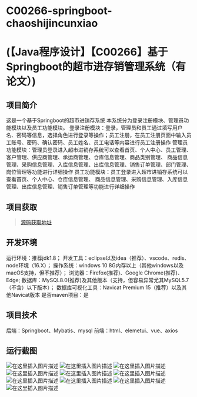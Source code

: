 # C00266-springboot-chaoshijincunxiao
# (【Java程序设计】【C00266】基于Springboot的超市进存销管理系统（有论文）)
## 项目简介


这是一个基于Springboot的超市进销存系统
本系统分为登录注册模块、管理员功能模块以及员工功能模块。
登录注册模块：登录，管理员和员工通过填写用户名、密码等信息，选择角色进行登录等操作；员工注册，在员工注册页面中输入员工账号、密码、确认密码、员工姓名、员工电话等内容进行员工注册操作
管理员功能模块：管理员登录进入超市进销存系统可以查看首页、个人中心、员工管理、客户管理、供应商管理、承运商管理、仓库信息管理、商品类别管理、 商品信息管理、采购信息管理、入库信息管理、出库信息管理、销售订单管理、部门管理、岗位管理等功能进行详细操作
员工功能模块：员工登录进入超市进销存系统可以查看首页、个人中心、仓库信息管理、 商品信息管理、采购信息管理、入库信息管理、出库信息管理、销售订单管理等功能进行详细操作





## 项目获取
> [源码获取地址](http://www.manoncode.cn/details?id=266)

 
## 开发环境

运行环境：推荐jdk1.8；
开发工具：eclipse以及idea（推荐）、vscode、redis、node环境（16.X）；
操作系统：windows 10 8G内存以上（其他windows以及macOS支持，但不推荐）；
浏览器：Firefox(推荐)、Google Chrome(推荐)、Edge;
数据库：MySQL8.0(推荐)及其他版本（支持，但容易异常尤其MySQL5.7（不含）以下版本）；
数据库可视化工具：Navicat Premium 15（推荐）以及其他Navicat版本
是否maven项目：是

## 项目技术
 
后端：Springboot、Mybatis、mysql
前端：html、elemetui、vue、axios


## 运行截图
![在这里插入图片描述](https://img-blog.csdnimg.cn/direct/0e2850ce7ca04f8a90bf8b11d6625a13.png#pic_center)
![在这里插入图片描述](https://img-blog.csdnimg.cn/direct/a77141d7bdbd491a94278effa7ed79d9.png#pic_center)
![在这里插入图片描述](https://img-blog.csdnimg.cn/direct/3b621578b18a4ed9bcdce62e6e77f655.png#pic_center)
![在这里插入图片描述](https://img-blog.csdnimg.cn/direct/1c57e92c3eb74d8a813beeb4562229d2.png#pic_center)
![在这里插入图片描述](https://img-blog.csdnimg.cn/direct/651d885d77e346488e95411e3069e690.png#pic_center)
![在这里插入图片描述](https://img-blog.csdnimg.cn/direct/c9a42a525ebf46888c9acf4d8a7a3bfe.png#pic_center)
![在这里插入图片描述](https://img-blog.csdnimg.cn/direct/d83411ff8df94d9b98b8cb250a33ff87.png#pic_center)
![在这里插入图片描述](https://img-blog.csdnimg.cn/direct/1bb17a79c207441a80b4afaae8ac466e.png#pic_center)
![在这里插入图片描述](https://img-blog.csdnimg.cn/direct/0dcb0d4803c641b0a27381167048558e.png#pic_center)
![在这里插入图片描述](https://img-blog.csdnimg.cn/direct/cc424b0e37a4470aa3434f9f8fdddf32.png#pic_center)

